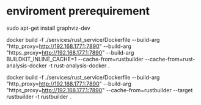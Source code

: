 
# enviroment prerequirement
sudo apt-get install graphviz-dev

docker build -f ./services/rust_service/Dockerfile --build-arg "http_proxy=http://192.168.177.1:7890" --build-arg "https_proxy=http://192.168.177.1:7890" --build-arg BUILDKIT_INLINE_CACHE=1 --cache-from=rustbuilder --cache-from=rust-analysis-docker -t rust-analysis-docker .

docker build -f ./services/rust_service/Dockerfile --build-arg "http_proxy=http://192.168.177.1:7890" --build-arg "https_proxy=http://192.168.177.1:7890" --cache-from=rustbuilder --target rustbuilder -t rustbuilder .